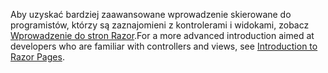 <span data-ttu-id="0746f-101">Aby uzyskać bardziej zaawansowane wprowadzenie skierowane do programistów, którzy są zaznajomieni z kontrolerami i widokami, zobacz [Wprowadzenie do stron Razor](xref:razor-pages/index).</span><span class="sxs-lookup"><span data-stu-id="0746f-101">For a more advanced introduction aimed at developers who are familiar with controllers and views, see [Introduction to Razor Pages](xref:razor-pages/index).</span></span>
